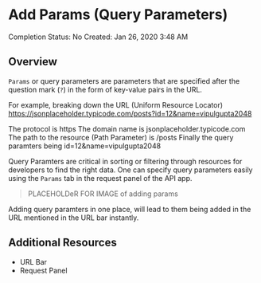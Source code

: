 # Add Params (Query Parameters)

Completion Status: No
Created: Jan 26, 2020 3:48 AM

## Overview

`Params` or query parameters are parameters that are specified after the question mark (`?`) in the form of key-value pairs in the URL.

For example, breaking down the URL (Uniform Resource Locator) https://jsonplaceholder.typicode.com/posts?id=12&name=vipulgupta2048

The protocol is https
The domain name is jsonplaceholder.typicode.com
The path to the resource (Path Parameter) is /posts
Finally the query paramters being id=12&name=vipulgupta2048

Query Paramters are critical in sorting or filtering through resources for developers to find the right data. One can specify query parameters easily using the `Params` tab in the request panel of the API app.

> PLACEHOLDeR FOR IMAGE of adding params

Adding query paramters in one place, will lead to them being added in the URL mentioned in the URL bar instantly.

## Additional Resources
- URL Bar
- Request Panel

